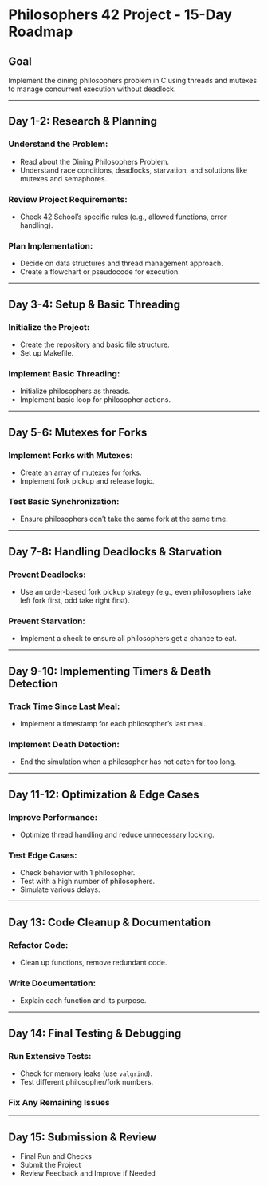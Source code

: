 # Philosophers 42 Project - 15-Day Roadmap

## Goal
Implement the dining philosophers problem in C using threads and mutexes to manage concurrent execution without deadlock.

---

## Day 1-2: Research & Planning

### Understand the Problem:
- Read about the Dining Philosophers Problem.
- Understand race conditions, deadlocks, starvation, and solutions like mutexes and semaphores.

### Review Project Requirements:
- Check 42 School’s specific rules (e.g., allowed functions, error handling).

### Plan Implementation:
- Decide on data structures and thread management approach.
- Create a flowchart or pseudocode for execution.

---

## Day 3-4: Setup & Basic Threading

### Initialize the Project:
- Create the repository and basic file structure.
- Set up Makefile.

### Implement Basic Threading:
- Initialize philosophers as threads.
- Implement basic loop for philosopher actions.

---

## Day 5-6: Mutexes for Forks

### Implement Forks with Mutexes:
- Create an array of mutexes for forks.
- Implement fork pickup and release logic.

### Test Basic Synchronization:
- Ensure philosophers don’t take the same fork at the same time.

---

## Day 7-8: Handling Deadlocks & Starvation

### Prevent Deadlocks:
- Use an order-based fork pickup strategy (e.g., even philosophers take left fork first, odd take right first).

### Prevent Starvation:
- Implement a check to ensure all philosophers get a chance to eat.

---

## Day 9-10: Implementing Timers & Death Detection

### Track Time Since Last Meal:
- Implement a timestamp for each philosopher’s last meal.

### Implement Death Detection:
- End the simulation when a philosopher has not eaten for too long.

---

## Day 11-12: Optimization & Edge Cases

### Improve Performance:
- Optimize thread handling and reduce unnecessary locking.

### Test Edge Cases:
- Check behavior with 1 philosopher.
- Test with a high number of philosophers.
- Simulate various delays.

---

## Day 13: Code Cleanup & Documentation

### Refactor Code:
- Clean up functions, remove redundant code.

### Write Documentation:
- Explain each function and its purpose.

---

## Day 14: Final Testing & Debugging

### Run Extensive Tests:
- Check for memory leaks (use `valgrind`).
- Test different philosopher/fork numbers.

### Fix Any Remaining Issues

---

## Day 15: Submission & Review

- Final Run and Checks
- Submit the Project
- Review Feedback and Improve if Needed

